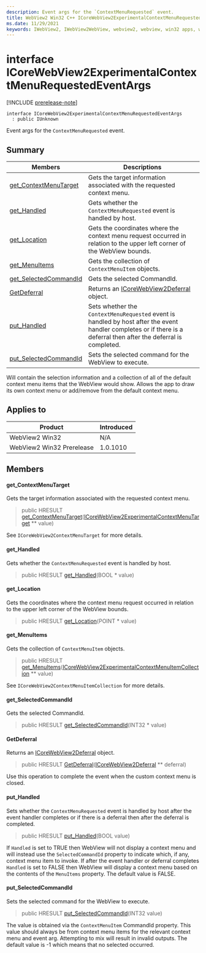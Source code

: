 ```yaml
---
description: Event args for the `ContextMenuRequested` event.
title: WebView2 Win32 C++ ICoreWebView2ExperimentalContextMenuRequestedEventArgs
ms.date: 11/29/2021
keywords: IWebView2, IWebView2WebView, webview2, webview, win32 apps, win32, edge, ICoreWebView2, ICoreWebView2Controller, browser control, edge html, ICoreWebView2ExperimentalContextMenuRequestedEventArgs
---
```


# interface ICoreWebView2ExperimentalContextMenuRequestedEventArgs

[!INCLUDE [prerelease-note](../includes/prerelease-note.md)]

```
interface ICoreWebView2ExperimentalContextMenuRequestedEventArgs
  : public IUnknown
```

Event args for the `ContextMenuRequested` event.

## Summary

 Members                        | Descriptions
--------------------------------|---------------------------------------------
[get_ContextMenuTarget](#get_contextmenutarget) | Gets the target information associated with the requested context menu.
[get_Handled](#get_handled) | Gets whether the `ContextMenuRequested` event is handled by host.
[get_Location](#get_location) | Gets the coordinates where the context menu request occurred in relation to the upper left corner of the WebView bounds.
[get_MenuItems](#get_menuitems) | Gets the collection of `ContextMenuItem` objects.
[get_SelectedCommandId](#get_selectedcommandid) | Gets the selected CommandId.
[GetDeferral](#getdeferral) | Returns an [ICoreWebView2Deferral](icorewebview2deferral.md) object.
[put_Handled](#put_handled) | Sets whether the `ContextMenuRequested` event is handled by host after the event handler completes or if there is a deferral then after the deferral is completed.
[put_SelectedCommandId](#put_selectedcommandid) | Sets the selected command for the WebView to execute.

Will contain the selection information and a collection of all of the default context menu items that the WebView would show. Allows the app to draw its own context menu or add/remove from the default context menu.

## Applies to

Product                         | Introduced
--------------------------------|---------------------------------------------
WebView2 Win32            |    N/A
WebView2 Win32 Prerelease |    1.0.1010

## Members

#### get_ContextMenuTarget

Gets the target information associated with the requested context menu.

> public HRESULT [get_ContextMenuTarget](#get_contextmenutarget)([ICoreWebView2ExperimentalContextMenuTarget](icorewebview2experimentalcontextmenutarget.md) ** value)

See `ICoreWebView2ContextMenuTarget` for more details.

#### get_Handled

Gets whether the `ContextMenuRequested` event is handled by host.

> public HRESULT [get_Handled](#get_handled)(BOOL * value)

#### get_Location

Gets the coordinates where the context menu request occurred in relation to the upper left corner of the WebView bounds.

> public HRESULT [get_Location](#get_location)(POINT * value)

#### get_MenuItems

Gets the collection of `ContextMenuItem` objects.

> public HRESULT [get_MenuItems](#get_menuitems)([ICoreWebView2ExperimentalContextMenuItemCollection](icorewebview2experimentalcontextmenuitemcollection.md) ** value)

See `ICoreWebView2ContextMenuItemCollection` for more details.

#### get_SelectedCommandId

Gets the selected CommandId.

> public HRESULT [get_SelectedCommandId](#get_selectedcommandid)(INT32 * value)

#### GetDeferral

Returns an [ICoreWebView2Deferral](icorewebview2deferral.md) object.

> public HRESULT [GetDeferral](#getdeferral)([ICoreWebView2Deferral](icorewebview2deferral.md) ** deferral)

Use this operation to complete the event when the custom context menu is closed.

#### put_Handled

Sets whether the `ContextMenuRequested` event is handled by host after the event handler completes or if there is a deferral then after the deferral is completed.

> public HRESULT [put_Handled](#put_handled)(BOOL value)

If `Handled` is set to TRUE then WebView will not display a context menu and will instead use the `SelectedCommandId` property to indicate which, if any, context menu item to invoke. If after the event handler or deferral completes `Handled` is set to FALSE then WebView will display a context menu based on the contents of the `MenuItems` property. The default value is FALSE.

#### put_SelectedCommandId

Sets the selected command for the WebView to execute.

> public HRESULT [put_SelectedCommandId](#put_selectedcommandid)(INT32 value)

The value is obtained via the `ContextMenuItem` CommandId property. This value should always be from context menu items for the relevant context menu and event arg. Attempting to mix will result in invalid outputs. The default value is -1 which means that no selected occurred.


